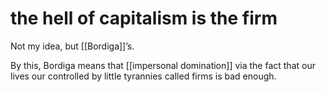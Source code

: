 # the hell of capitalism is the firm

Not my idea, but [[Bordiga]]&rsquo;s.

By this, Bordiga means that [[impersonal domination]] via the fact that our lives our controlled by little tyrannies called firms is bad enough.

